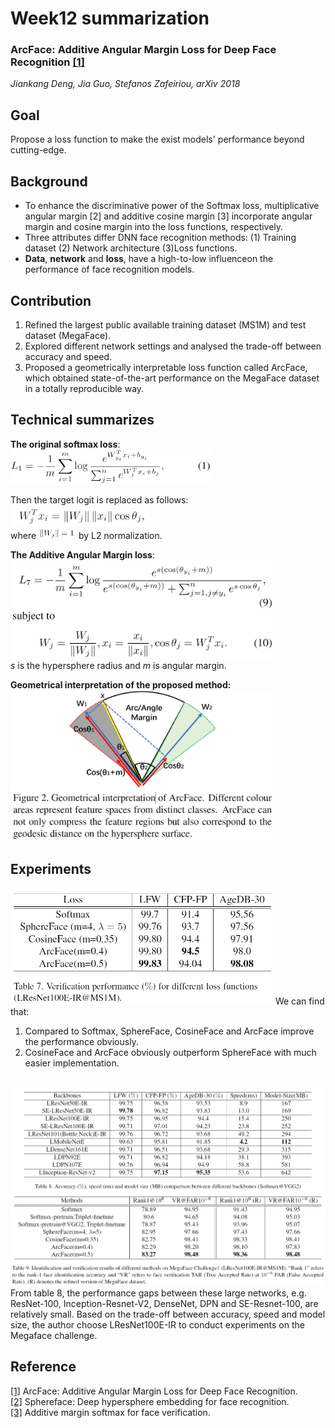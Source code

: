 # Week12 summarization
### ArcFace: Additive Angular Margin Loss for Deep Face Recognition [[1]](https://arxiv.org/pdf/1801.07698.pdf)
*Jiankang Deng, Jia Guo, Stefanos Zafeiriou, arXiv 2018*

## Goal
Propose a loss function to make the exist models' performance beyond cutting-edge.
## Background
* To enhance the discriminative power of the Softmax loss, multiplicative angular margin [2] and additive
cosine margin [3] incorporate angular margin and
cosine margin into the loss functions, respectively.
* Three attributes differ DNN face recognition methods: (1) Training dataset (2) Network architecture (3)Loss functions.
* **Data**, **network** and **loss**, have a high-to-low influenceon the performance of face recognition models.
## Contribution
1. Refined the largest public available training dataset (MS1M) and test dataset (MegaFace).
2. Explored different network settings and analysed the trade-off between accuracy and speed.
3. Proposed a geometrically interpretable loss function called ArcFace, which obtained state-of-the-art performance on the MegaFace dataset in a totally reproducible way.
## Technical summarizes

**The original softmax loss**:<br>
<img src="https://github.com/thtang/aMMAI2018-paper-summary/blob/master/ArcFace%20Additive%20Angular%20Margin%20Loss%20for%20Deep%20Face%20Recognition/images/f1.png" width=320><br>


Then the target logit is replaced as follows:<br>
<img src="https://github.com/thtang/aMMAI2018-paper-summary/blob/master/ArcFace%20Additive%20Angular%20Margin%20Loss%20for%20Deep%20Face%20Recognition/images/f2.png" width=220><br>
where <img src="https://github.com/thtang/aMMAI2018-paper-summary/blob/master/ArcFace%20Additive%20Angular%20Margin%20Loss%20for%20Deep%20Face%20Recognition/images/f3.png" width=60> by L2 normalization.<br>

**The Additive Angular Margin loss**:<br>
<img src="https://github.com/thtang/aMMAI2018-paper-summary/blob/master/ArcFace%20Additive%20Angular%20Margin%20Loss%20for%20Deep%20Face%20Recognition/images/f4.png" width=420><br>
*s* is the hypersphere radius and *m* is angular margin.

**Geometrical interpretation of the proposed method:**<br>
<img src="https://github.com/thtang/aMMAI2018-paper-summary/blob/master/ArcFace%20Additive%20Angular%20Margin%20Loss%20for%20Deep%20Face%20Recognition/images/f5.png" width=420>
## Experiments
<img src="https://github.com/thtang/aMMAI2018-paper-summary/blob/master/ArcFace%20Additive%20Angular%20Margin%20Loss%20for%20Deep%20Face%20Recognition/images/f7.png" width=420>
We can find that:

1. Compared to Softmax, SphereFace, CosineFace and ArcFace improve the performance obviously.
2. CosineFace and ArcFace obviously outperform SphereFace with much easier implementation.
<br>
<img src="https://github.com/thtang/aMMAI2018-paper-summary/blob/master/ArcFace%20Additive%20Angular%20Margin%20Loss%20for%20Deep%20Face%20Recognition/images/f6.png">
From table 8, the performance gaps between these large networks, e.g. ResNet-100, Inception-Resnet-V2, DenseNet, DPN and SE-Resnet-100, are relatively small. Based on the trade-off between accuracy, speed and model size, the author choose LResNet100E-IR to conduct experiments on the Megaface challenge.



## Reference
[[1]](https://arxiv.org/pdf/1801.07698.pdf) ArcFace: Additive Angular Margin Loss for Deep Face Recognition.<br>
[[2]](http://openaccess.thecvf.com/content_cvpr_2017/papers/Liu_SphereFace_Deep_Hypersphere_CVPR_2017_paper.pdf) Sphereface: Deep hypersphere embedding for face recognition.<br>
[[3]](https://ieeexplore.ieee.org/document/8331118/) Additive margin softmax for face verification.
